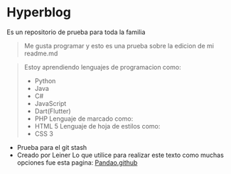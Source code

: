 # **Hyperblog** 
Es un repositorio de prueba para toda la familia
>Me gusta programar y esto es una prueba sobre la edicion de mi readme.md

>Estoy aprendiendo lenguajes de programacion como:
>- Python
>- Java
>- C#
>- JavaScript
>- Dart(Flutter)
>- PHP
>Lenguaje de marcado como:
>- HTML 5
>Lenguaje de hoja de estilos como:
>- CSS 3

* Prueba para el git stash
* Creado por Leiner
Lo que utilice para realizar este texto como muchas opciones fue esta pagina: [Pandao.github](https://pandao.github.io/editor.md/en.html "Pandao.github")
